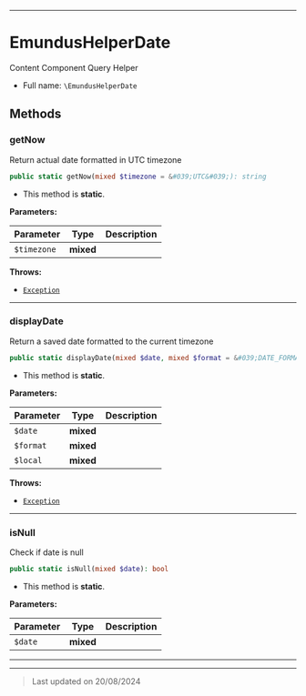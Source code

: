 ***

# EmundusHelperDate

Content Component Query Helper



* Full name: `\EmundusHelperDate`




## Methods


### getNow

Return actual date formatted in UTC timezone

```php
public static getNow(mixed $timezone = &#039;UTC&#039;): string
```



* This method is **static**.




**Parameters:**

| Parameter | Type | Description |
|-----------|------|-------------|
| `$timezone` | **mixed** |  |




**Throws:**

- [`Exception`](./Exception.md)



***

### displayDate

Return a saved date formatted to the current timezone

```php
public static displayDate(mixed $date, mixed $format = &#039;DATE_FORMAT_LC2&#039;, mixed $local = 1): string
```



* This method is **static**.




**Parameters:**

| Parameter | Type | Description |
|-----------|------|-------------|
| `$date` | **mixed** |  |
| `$format` | **mixed** |  |
| `$local` | **mixed** |  |




**Throws:**

- [`Exception`](./Exception.md)



***

### isNull

Check if date is null

```php
public static isNull(mixed $date): bool
```



* This method is **static**.




**Parameters:**

| Parameter | Type | Description |
|-----------|------|-------------|
| `$date` | **mixed** |  |





***


***
> Last updated on 20/08/2024
